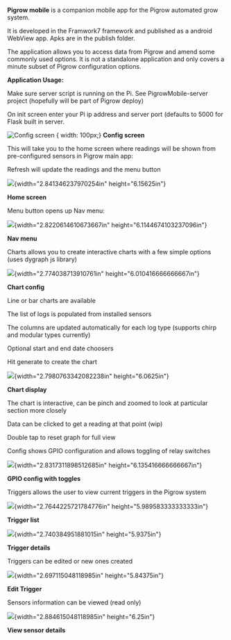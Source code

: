 **Pigrow mobile** is a companion mobile app for the Pigrow automated
grow system.

It is developed in the Framwork7 framework and published as a android
WebView app. Apks are in the publish folder.

The application allows you to access data from Pigrow and amend some
commonly used options. It is not a standalone application and only
covers a minute subset of Pigrow configuration options.

**Application Usage:**

Make sure server script is running on the Pi. See PigrowMobile-server
project (hopefully will be part of Pigrow deploy)

On init screen enter your Pi ip address and server port (defaults to
5000 for Flask built in server.

![Config screen](/../../blob/master/ReadME/chart%20options.jpg?raw=true ) { width: 100px;}
**Config screen**

This will take you to the home screen where readings will be shown from
pre-configured sensors in Pigrow main app:

Refresh will update the readings and the menu button

![](media/image2.jpeg){width="2.841346237970254in" height="6.15625in"}

**Home screen**

Menu button opens up Nav menu:

![](media/image3.jpeg){width="2.8220614610673667in"
height="6.1144674103237096in"}

**Nav menu**

Charts allows you to create interactive charts with a few simple options
(uses dygraph js library)

![](media/image4.jpeg){width="2.774038713910761in"
height="6.010416666666667in"}

**Chart config**

Line or bar charts are available

The list of logs is populated from installed sensors

The columns are updated automatically for each log type (supports chirp
and modular types currently)

Optional start and end date choosers

Hit generate to create the chart

![](media/image5.jpeg){width="2.7980763342082238in" height="6.0625in"}

**Chart display**

The chart is interactive, can be pinch and zoomed to look at particular
section more closely

Data can be clicked to get a reading at that point (wip)

Double tap to reset graph for full view

Config shows GPIO configuration and allows toggling of relay switches

![](media/image6.jpeg){width="2.8317311898512685in"
height="6.135416666666667in"}

**GPIO config with toggles**

Triggers allows the user to view current triggers in the Pigrow system

![](media/image7.jpeg){width="2.7644225721784776in"
height="5.989583333333333in"}

**Trigger list**

![](media/image8.jpeg){width="2.740384951881015in" height="5.9375in"}

**Trigger details**

Triggers can be edited or new ones created

![](media/image9.jpeg){width="2.697115048118985in" height="5.84375in"}

**Edit Trigger**

Sensors information can be viewed (read only)

![](media/image10.jpeg){width="2.884615048118985in" height="6.25in"}

**View sensor details**
